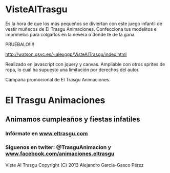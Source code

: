 VisteAlTrasgu
=============



Es la hora de que los más pequeños se diviertan con este juego infantil de vestir muñecos de El Trasgu Animaciones.
Confecciona tus modelitos e imprimelos para colgarlos en la nevera o donde te de la gana. 


PRUÉBALO!!!!

http://watson.gsyc.es/~alexggp/VisteAlTrasgu/index.html


Realizado en javascript con jquery y canvas. Ampliable con otros sprites de ropa, lo cual ha supuesto una limitación 
por derechos del autor.


Campaña promocional de El Trasgu Animaciones. 

# El Trasgu Animaciones
## Animamos cumpleaños y fiestas infatiles
### Infórmate en  www.eltrasgu.com
### Siguenos en twiter: @TrasguAnimacion y www.facebook.com/animaciones.eltrasgu 





Viste Al Trasgu
Copyright (C) 2013  Alejandro García-Gasco Pérez
      
